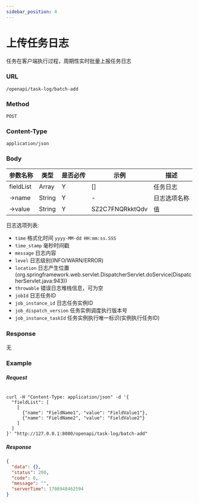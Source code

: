 ```yaml
---
sidebar_position: 4
---
```


# 上传任务日志

任务在客户端执行过程，周期性实时批量上报任务日志

### URL

`/openapi/task-log/batch-add`

### Method

`POST`

### Content-Type

`application/json`

### Body

|参数名称|类型| 是否必传 | 示例|描述 |
| ----- | ----- |-----|--|--|
|fieldList|Array| Y |[] | 任务日志 |
|->name|String| Y |- | 日志选项名称 |
|->value|String| Y |SZ2C7FNQRkktQdv | 值 |

日志选项列表:
- `time` 格式化时间 `yyyy-MM-dd HH:mm:ss.SSS`
- `time_stamp` 毫秒时间戳
- `message` 日志内容
- `level` 日志级别(INFO/WARN/ERROR)
- `location` 日志产生位置(org.springframework.web.servlet.DispatcherServlet.doService(DispatcherServlet.java:943))
- `throwable` 错误日志堆栈信息，可为空
- `jobId` 日志任务ID
- `job_instance_id` 日志任务实例ID
- `job_dispatch_version` 任务实例调度执行版本号
- `job_instance_taskId` 任务实例执行唯一标识(实例执行任务ID)
### Response

无

### Example

##### Request

```shell

curl -H "Content-Type: application/json" -d '{
  "fieldList": [
    [
      {"name": "FieldName1", "value": "FieldValue1"},
      {"name": "FieldName2", "value": "FieldValue2"}
    ]
  ]
}' "http://127.0.0.1:8080/openapi/task-log/batch-add"

```

##### Response

```json
{
  "data": {},
  "status": 200,
  "code": 0,
  "message": "",
  "serverTime": 1708948462594
}
```